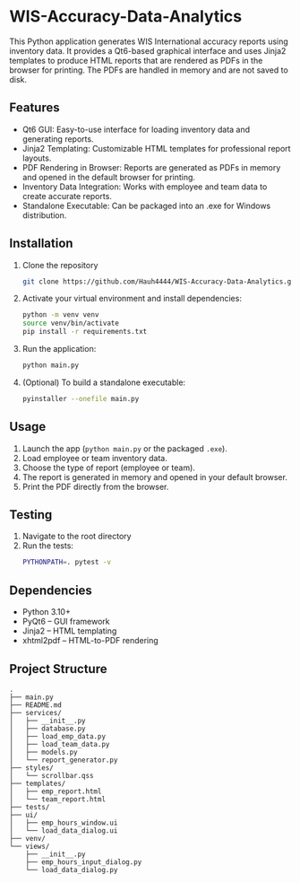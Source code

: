 # WIS-Accuracy-Data-Analytics

This Python application generates WIS International accuracy reports using inventory data. It provides a Qt6-based graphical interface and uses Jinja2 templates to produce HTML reports that are rendered as PDFs in the browser for printing. The PDFs are handled in memory and are not saved to disk.

## Features

- Qt6 GUI: Easy-to-use interface for loading inventory data and generating reports.
- Jinja2 Templating: Customizable HTML templates for professional report layouts.
- PDF Rendering in Browser: Reports are generated as PDFs in memory and opened in the default browser for printing.
- Inventory Data Integration: Works with employee and team data to create accurate reports.
- Standalone Executable: Can be packaged into an .exe for Windows distribution.

## Installation

1. Clone the repository
    ```bash 
    git clone https://github.com/Hauh4444/WIS-Accuracy-Data-Analytics.git
    ```
2. Activate your virtual environment and install dependencies:
    ```bash 
    python -m venv venv
    source venv/bin/activate
    pip install -r requirements.txt
    ```
3. Run the application:
    ```bash
    python main.py
    ```
4. (Optional) To build a standalone executable:
    ```bash
    pyinstaller --onefile main.py
    ```

## Usage

1. Launch the app (`python main.py` or the packaged `.exe`). 
2. Load employee or team inventory data. 
3. Choose the type of report (employee or team). 
4. The report is generated in memory and opened in your default browser. 
5. Print the PDF directly from the browser.

## Testing

1. Navigate to the root directory
2. Run the tests:
   ```bash
   PYTHONPATH=. pytest -v
   ```

## Dependencies

- Python 3.10+ 
- PyQt6 – GUI framework 
- Jinja2 – HTML templating 
- xhtml2pdf – HTML-to-PDF rendering

## Project Structure

```
.
├── main.py
├── README.md
├── services/
│   ├── __init__.py
│   ├── database.py
│   ├── load_emp_data.py
│   ├── load_team_data.py
│   ├── models.py
│   └── report_generator.py
├── styles/
│   └── scrollbar.qss
├── templates/
│   ├── emp_report.html
│   └── team_report.html
├── tests/
├── ui/
│   ├── emp_hours_window.ui
│   └── load_data_dialog.ui
├── venv/
└── views/
    ├── __init__.py
    ├── emp_hours_input_dialog.py
    └── load_data_dialog.py
```